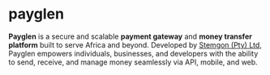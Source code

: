 # payglen
**Payglen** is a secure and scalable **payment gateway** and **money transfer platform** built to serve Africa and beyond. Developed by [Stemgon (Pty) Ltd](https://stemgon.co.za), Payglen empowers individuals, businesses, and developers with the ability to send, receive, and manage money seamlessly via API, mobile, and web.
